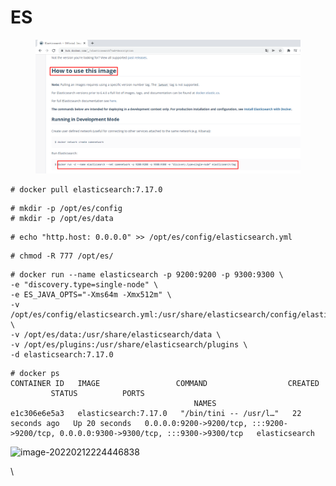 # ES

<figure><img src="../../../.gitbook/assets/image (4) (1) (1) (1) (1) (1) (1) (1) (1) (1) (1) (1) (1) (1) (1).png" alt=""><figcaption></figcaption></figure>

```
# docker pull elasticsearch:7.17.0
```

```
# mkdir -p /opt/es/config
# mkdir -p /opt/es/data
```

```
# echo "http.host: 0.0.0.0" >> /opt/es/config/elasticsearch.yml
```

```
# chmod -R 777 /opt/es/
```

```
# docker run --name elasticsearch -p 9200:9200 -p 9300:9300 \
-e "discovery.type=single-node" \
-e ES_JAVA_OPTS="-Xms64m -Xmx512m" \
-v /opt/es/config/elasticsearch.yml:/usr/share/elasticsearch/config/elasticsearch.yml \
-v /opt/es/data:/usr/share/elasticsearch/data \
-v /opt/es/plugins:/usr/share/elasticsearch/plugins \
-d elasticsearch:7.17.0
```

```
# docker ps
CONTAINER ID   IMAGE                 COMMAND                  CREATED          STATUS          PORTS                                                                                  NAMES
e1c306e6e5a3   elasticsearch:7.17.0   "/bin/tini -- /usr/l…"   22 seconds ago   Up 20 seconds   0.0.0.0:9200->9200/tcp, :::9200->9200/tcp, 0.0.0.0:9300->9300/tcp, :::9300->9300/tcp   elasticsearch
```

![image-20220212224446838](file:///G:/game/04\_%E5%AE%B9%E5%99%A8%E7%AE%A1%E7%90%86%E5%B7%A5%E5%85%B7Docker/04\_%E5%AE%B9%E5%99%A8%E7%AE%A1%E7%90%86%E5%B7%A5%E5%85%B7%20Docker/05\_Docker%E5%AE%B9%E5%99%A8%E5%8C%96%E9%83%A8%E7%BD%B2%E4%BC%81%E4%B8%9A%E7%BA%A7%E5%BA%94%E7%94%A8%E9%9B%86%E7%BE%A4/01\_%E7%AC%94%E8%AE%B0/Docker%E5%AE%B9%E5%99%A8%E5%8C%96%E9%83%A8%E7%BD%B2%E4%BC%81%E4%B8%9A%E7%BA%A7%E5%BA%94%E7%94%A8%E9%9B%86%E7%BE%A4.assets/image-20220212224446838.png?lastModify=1718205836)

\
